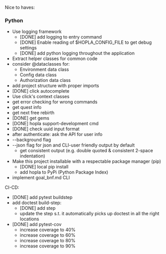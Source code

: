 
Nice to haves:



### Python
* Use logging framework 
  + [DONE] add logging to entry command
  + [DONE] Enable reading of $HOPLA_CONFIG_FILE to get debug settings
  + [DONE] add python logging throughout the application
* Extract helper classes for common code
* consider @dataclasses for:
  + Environment data class 
  + Config data class 
  + Authorization data class
* add project structure with proper imports
* [DONE] click autocomplete
* Use click's context classes
* get error checking for wrong commands
* get quest info
* get next free rebirth
* [DONE] get gems
* [DONE] hopla support-development cmd
* [DONE] check uuid input format 
* after authenticate: ask the API for user info
* --background flag 
* --json flag for json and CLI-user friendly output by default
   * get consistent output (e.g. double quoted & consistent 2-space indentation)
* Make this project installable with a respectable package manager (pip)
  + [DONE] local pip install
  + add hopla to PyPi (Python Package Index)
* implement goal_bnf.md CLI 



CI-CD:
* [DONE] add pytest buildstep
* add doctest build-step:
  + [DONE] add step
  + update the step s.t. it automatically picks up doctest in all the right locations
* [DONE] add pytest-cov
  + increase coverage to 40%
  + increase coverage to 60%
  + increase coverage to 80%
  + increase coverage to 90%